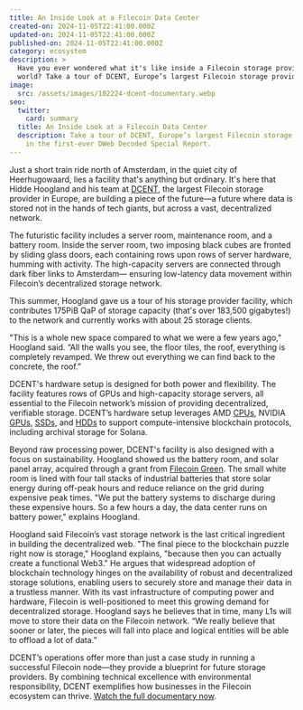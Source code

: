 ```yaml
---
title: An Inside Look at a Filecoin Data Center
created-on: 2024-11-05T22:41:00.000Z
updated-on: 2024-11-05T22:41:00.000Z
published-on: 2024-11-05T22:41:00.000Z
category: ecosystem
description: >
  Have you ever wondered what it's like inside a Filecoin storage provider’s
  world? Take a tour of DCENT, Europe’s largest Filecoin storage provider.
image:
  src: /assets/images/102224-dcent-documentary.webp
seo:
  twitter:
    card: summary
  title: An Inside Look at a Filecoin Data Center
  description: Take a tour of DCENT, Europe’s largest Filecoin storage provider,
    in the first-ever DWeb Decoded Special Report.
---
```

Just a short train ride north of Amsterdam, in the quiet city of Heerhugowaard, lies a facility that's anything but ordinary. It's here that Hidde Hoogland and his team at [DCENT](https://dcent.nl/), the largest Filecoin storage provider in Europe, are building a piece of the future—a future where data is stored not in the hands of tech giants, but across a vast, decentralized network. 

The futuristic facility includes a server room, maintenance room, and a battery room. Inside the  server room, two imposing black cubes are fronted by sliding glass doors, each containing rows upon rows of server hardware, humming with activity. The high-capacity servers are connected through dark fiber links to Amsterdam— ensuring low-latency data movement within Filecoin’s decentralized storage network. 

This summer, Hoogland gave us a tour of his storage provider facility, which contributes 175PiB QaP of storage capacity (that's over 183,500 gigabytes!) to the network and currently works with about 25 storage clients. 

"This is a whole new space compared to what we were a few years ago," Hoogland said. “All the walls you see, the floor tiles, the roof, everything is completely revamped. We threw out everything we can find back to the concrete, the roof.”

DCENT's hardware setup is designed for both power and flexibility. The facility features rows of GPUs and high-capacity storage servers, all essential to the Filecoin network’s mission of providing decentralized, verifiable storage. DCENT’s hardware setup leverages AMD [CPUs](https://en.wikipedia.org/wiki/Central_processing_unit), NVIDIA [GPUs](https://en.wikipedia.org/wiki/Graphics_processing_unit), [SSDs](https://en.wikipedia.org/wiki/Solid-state_drive), and [HDDs](https://en.wikipedia.org/wiki/Hard_disk_drive) to support compute-intensive blockchain protocols, including archival storage for Solana.

Beyond raw processing power, DCENT's facility is also designed with a focus on sustainability. Hoogland showed us the battery room, and solar panel array, acquired through a grant from [Filecoin Green](https://filecoin.energy/). The small white room is lined with four tall stacks of industrial batteries that store solar energy during off-peak hours and reduce reliance on the grid during expensive peak times. "We put the battery systems to discharge during these expensive hours. So a few hours a day, the data center runs on battery power," explains Hoogland. 

Hoogland said Filecoin’s vast storage network is the last critical ingredient in building the decentralized web. "The final piece to the blockchain puzzle right now is storage," Hoogland explains, "because then you can actually create a functional Web3." He argues that widespread adoption of blockchain technology hinges on the availability of robust and decentralized storage solutions, enabling users to securely store and manage their data in a trustless manner. With its vast infrastructure of computing power and hardware, Filecoin is well-positioned to meet this growing demand for decentralized storage. Hoogland says he believes that in time, many L1s will move to store their data on the Filecoin network. “We really believe that sooner or later, the pieces will fall into place and logical entities will be able to offload a lot of data.”

DCENT’s operations offer more than just a case study in running a successful Filecoin node—they provide a blueprint for future storage providers. By combining technical excellence with environmental responsibility, DCENT exemplifies how businesses in the Filecoin ecosystem can thrive. [Watch the full documentary now](https://youtu.be/ZTWiicsYVOY).
